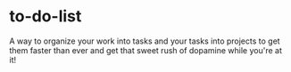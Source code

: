 # to-do-list
A way to organize your work into tasks and your tasks into projects to get them faster than ever and get that sweet rush of dopamine while you're at it!
